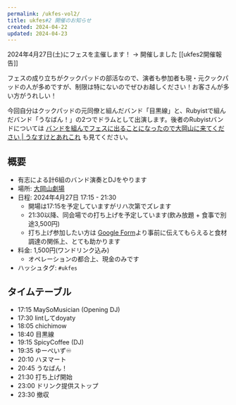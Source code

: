 ```yaml
---
permalink: /ukfes-vol2/
title: ukfes#2 開催のお知らせ
created: 2024-04-22
updated: 2024-04-23
---
```

2024年4月27日(土)にフェスを主催します！ → 開催しました [[ukfes2開催報告]]

フェスの成り立ちがクックパッドの部活なので、演者も参加者も現・元クックパッドの人が多めですが、制限は特にないのでぜひお越しください！お客さんが多い方がうれしい！

今回自分はクックパッドの元同僚と組んだバンド「目黒線」と、Rubyistで組んだバンド「うなばん！」の2つでドラムとして出演します。後者のRubyistバンドについては [バンドを組んでフェスに出ることになったので大岡山に来てください \| うなすけとあれこれ](https://blog.unasuke.com/2024/ukfes-202404/) も見てください。

## 概要

- 有志による計6組のバンド演奏とDJをやります
- 場所: [大岡山劇場](https://www.okageki.com/)
- 日程: 2024年4月27日 17:15 - 21:30
	- 開場は17:15を予定していますがリハ次第でズレます
	- 21:30以降、同会場での打ち上げを予定しています(飲み放題 + 食事で別途3,500円)
	- 打ち上げ参加したい方は [Google Form](https://docs.google.com/forms/d/e/1FAIpQLSeV-5VJJp5VkEkSfpENTr2NNNKpSvnKvUXsY_-5BF88E5kNhw/viewform)より事前に伝えてもらえると食材調達の関係上、とても助かります
- 料金: 1,500円(ワンドリンク込み)
	- オペレーションの都合上、現金のみです
- ハッシュタグ: `#ukfes`

## タイムテーブル

- 17:15 MaySoMusician (Opening DJ)
- 17:30 lintしてdoyaty
- 18:05 chichimow
- 18:40 目黒線
- 19:15 SpicyCoffee (DJ)
- 19:35 ゆーぺいず♾️
- 20:10 ハヌマート
- 20:45 うなばん！
- 21:30 打ち上げ開始
- 23:00 ドリンク提供ストップ
- 23:30 撤収